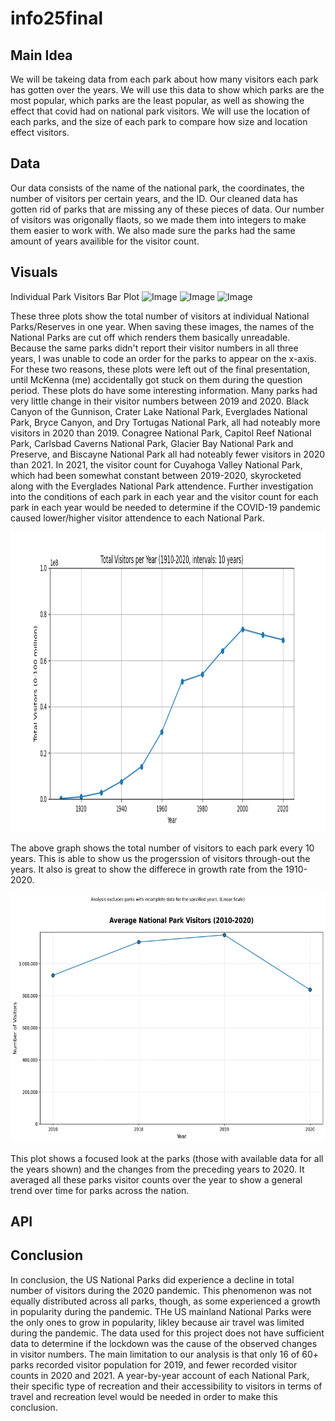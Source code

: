 # info25final

## Main Idea
We will be takeing data from each park about how many visitors each park has gotten over the years. We will use this data to show which parks are the most popular, which parks are the least popular, as well as showing the effect that covid had on national park visitors. We will use the location of each parks, and the size of each park to compare how size and location effect visitors.

## Data
Our data consists of the name of the national park, the coordinates, the number of visitors per certain years, and the ID. Our cleaned data has gotten rid of parks that are missing any of these pieces of data. Our number of visitors was origonally flaots, so we made them into integers to make them easier to work with. We also made sure the parks had the same amount of years availible for the visitor count.

## Visuals
Individual Park Visitors Bar Plot
<img width="640" height="480" alt="Image" src="https://github.com/user-attachments/assets/fa08bee2-fa0d-46de-b3a6-dad8886fb718" />
<img width="640" height="480" alt="Image" src="https://github.com/user-attachments/assets/c0c153a6-f9fc-4bd2-908e-34a64d5f70e5" />
<img width="640" height="480" alt="Image" src="https://github.com/user-attachments/assets/09b45fc6-4c7a-4dd7-ac67-abf9df31fffa" />

These three plots show the total number of visitors at individual National Parks/Reserves in one year. When saving these images, the names of the National Parks are cut off which renders them basically unreadable. Because the same parks didn't report their visitor numbers in all three years, I was unable to code an order for the parks to appear on the x-axis. For these two reasons, these plots were left out of the final presentation, until McKenna (me) accidentally got stuck on them during the question period. 
These plots do have some interesting information. Many parks had very little change in their visitor numbers between 2019 and 2020. Black Canyon of the Gunnison, Crater Lake National Park, Everglades National Park, Bryce Canyon, and Dry Tortugas National Park, all had noteably more visitors in 2020 than 2019. Conagree National Park, Capitol Reef National Park, Carlsbad Caverns National Park, Glacier Bay National Park and Preserve, and Biscayne National Park all had noteably fewer visitors in 2020 than 2021. In 2021, the visitor count for Cuyahoga Valley National Park, which had been somewhat constant between 2019-2020, skyrocketed along with the Everglades National Park attendence. 
Further investigation into the conditions of each park in each year and the visitor count for each park in each year would be needed to determine if the COVID-19 pandemic caused lower/higher visitor attendence to each National Park. 


<img width="640" height="480" alt="Image" src="lineGraph.png" />

The above graph shows the total number of visitors to each park every 10 years. This is able to show us the progerssion of visitors through-out the years. It also is great to show the differece in growth rate from the 1910-2020.

<img width="640" height="398" alt="Image" src="API_and_Seaborn_Plots/Plot_line_average.png" />

This plot shows a focused look at the parks (those with available data for all the years shown) and the changes from the preceding years to 2020. It averaged all these parks visitor counts over the year to show a general trend over time for parks across the nation.

## API

## Conclusion
In conclusion, the US National Parks did experience a decline in total number of visitors during the 2020 pandemic. This phenomenon was not equally distributed across all parks, though, as some experienced a growth in popularity during the pandemic. THe US mainland National Parks were the only ones to grow in popularity, likley because air travel was limited during the pandemic. The data used for this project does not have sufficient data to determine if the lockdown was the cause of the observed changes in visitor numbers. The main limitation to our analysis is that only 16 of 60+ parks recorded visitor population for 2019, and fewer recorded visitor counts in 2020 and 2021. A year-by-year account of each National Park, their specific type of recreation and their accessibility to visitors in terms of travel and recreation level would be needed in order to make this conclusion. 
